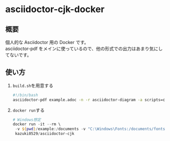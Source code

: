 # asciidoctor-cjk-docker

## 概要

個人的な Asciidoctor 用の Docker です。  
asciidoctor-pdf をメインに使っているので、他の形式での出力はあまり気にしてないです。

## 使い方

1. `build.sh`を用意する

   ```bash
   #!/bin/bash
   asciidoctor-pdf example.adoc -n -r asciidoctor-diagram -a scripts=cjk
   ```

1. `docker run`する

   ```powershell
   # Windows想定
   docker run -it --rm \
    -v ${pwd}/example:/documents -v "C:\Windows\Fonts:/documents/fonts" \
    kazuki0529/asciidoctor-cjk
   ```
